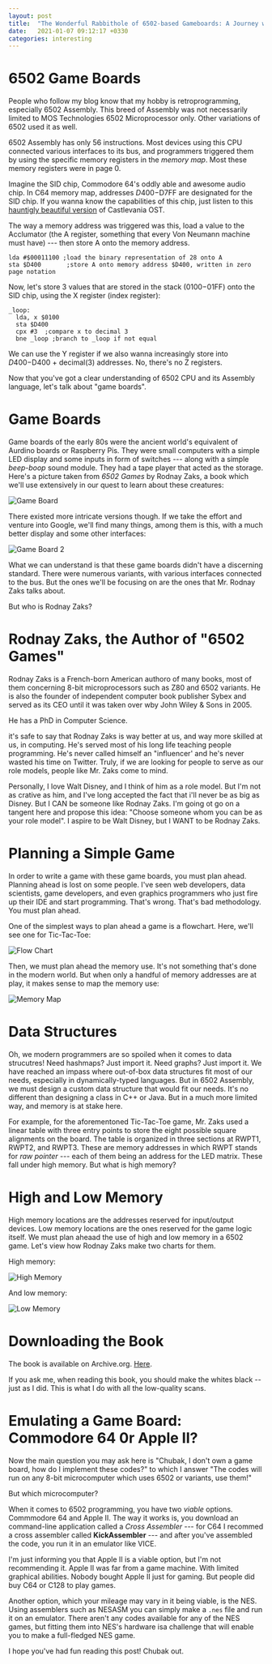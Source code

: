```yaml
---
layout: post
title:  "The Wonderful Rabbithole of 6502-based Gameboards: A Journey with Rodnay Zaks"
date:   2021-01-07 09:12:17 +0330
categories: interesting
---
```


# 6502 Game Boards

People who follow my blog know that my hobby is retroprogramming, especially 6502 Assembly. This breed of Assembly was not necessarily limited to MOS Technologies 6502 Microprocessor only. Other variations of 6502 used it as well.

6502 Assembly has only 56 instructions. Most devices using this CPU connected various interfaces to its bus, and programmers triggered them by using the specific memory registers in the *memory map*. Most these memory registers were in page 0.

Imagine the SID chip, Commodore 64's oddly able and awesome audio chip. In C64 memory map, addresses $D400-$D7FF are designated for the SID chip. If you wanna know the capabilities of this chip, just listen to this [hauntigly beautiful version](https://www.youtube.com/watch?v=sgTSIaz7MIE) of Castlevania OST.

The way a memory address was triggered was this, load a value to the Acclumator (the A register, something that every Von Neumann machine must have) --- then store A onto the memory address.

```
lda #$00011100 ;load the binary representation of 28 onto A
sta $D400       ;store A onto memory address $D400, written in zero page notation
```

Now, let's store 3 values that are stored in the stack ($0100-$01FF) onto the SID chip, using the X register (index register):

```
_loop:
  lda, x $0100
  sta $D400
  cpx #3  ;compare x to decimal 3
  bne _loop ;branch to _loop if not equal
```

We can use the Y register if we also wanna increasingly store into $D400-$D400 + decimal(3) addresses. No, there's no Z registers.

Now that you've got a clear understanding of 6502 CPU and its Assembly language, let's talk about "game boards".

# Game Boards

Game boards of the early 80s were the ancient world's equivalent of Aurdino boards or Raspberry Pis. They were small computers with a simple LED display and some inputs in form of switches --- along with a simple *beep-boop* sound module. They had a tape player that acted as the storage. Here's a picture taken from *6502 Games* by Rodnay Zaks, a book which we'll use extensively in our quest to learn about these creatures:

![Game Board](/assets/img/game_board.png)

There existed more intricate versions though. If we take the effort and venture into Google, we'll find many things, among them is this, with a much better display and some other interfaces:

![Game Board 2](/assets/img/game_board_2.jpg)

What we can understand is that these game boards didn't have a discerning standard. There were numerous variants, with various interfaces connected to the bus. But the ones we'll be focusing on are the ones that Mr. Rodnay Zaks talks about.

But who is Rodnay Zaks?

# Rodnay Zaks, the Author of "6502 Games"

Rodnay Zaks is a French-born American authoro of many books, most of them concerning 8-bit microprocessors such as Z80 and 6502 variants.  He is also the founder of independent computer book publisher Sybex and served as its CEO until it was taken over wby John Wiley & Sons in 2005. 

He has a PhD in Computer Science.

it's safe to say that Rodnay Zaks is way better at us, and way more skilled at us, in computing. He's served most of his long life teaching people programming. He's never called himself an "influencer' and he's never wasted his time on Twitter. Truly, if we are looking for people to serve as our role models, people like Mr. Zaks come to mind.

Personally, I love Walt Disney, and I think of him as a role model. But I'm not as crative as him, and I've long accepted the fact that i'll never be as big as Disney. But I CAN be someone like Rodnay Zaks. I'm going ot go on a tangent here and propose this idea: "Choose someone whom you can be as your role model". I aspire to be Walt Disney, but I WANT to be Rodnay Zaks.

# Planning a Simple Game

In order to write a game with these game boards, you must plan ahead. Planning ahead is lost on some people. I've seen web developers, data scientists, game developers, and even graphics programmers who just fire up their IDE and start programming. That's wrong. That's bad methodology. You must plan ahead.

One of the simplest ways to plan ahead a game is a flowchart. Here, we'll see one for Tic-Tac-Toe:

![Flow Chart](/assets/img/ttt_flowchart.png)

Then, we must plan ahead the memory use. It's not something that's done in the modern world. But when only a handful of memory addresses are at play, it makes sense to map the memory use:

![Memory Map](/assets/img/ttt_memory.png)



# Data Structures

Oh, we modern programmers are so spoiled when it comes to data strucutres! Need hashmaps? Just import it. Need graphs? Just import it. We have reached an impass where out-of-box data structures fit most of our needs, especially in dynamically-typed languages. But in 6502 Assembly, we must design a custom data structure that would fit our needs. It's no different than designing a class in C++ or Java. But in a much more limited way, and memory is at stake here.

For example, for the aforementoned Tic-Tac-Toe game, Mr. Zaks used a linear table with three entry points to store the eight possible square alignments on the board. The table is organized in three sections at RWPT1, RWPT2, and RWPT3. These are memory addresses in which RWPT stands for *raw pointer* --- each of them being an address for the LED matrix. These fall under high memory. But what is high memory?

# High and Low Memory

High memory locations are the addresses reserved for input/output devices. Low memory locations are the ones reserved for the game logic itself. We must plan aheaad the use of high and low memory in a 6502 game. Let's view how Rodnay Zaks make two charts for them.

High memory:

![High Memory](/assets/img/highmem.png)

And low memory:

![Low Memory](/assets/img/lowmem.png)

# Downloading the Book

The book is available on Archive.org. [Here](https://archive.org/details/6502GamesRodnayZaks/6502%20Games-Rodnay%20Zaks-OCR-Print). 

If you ask me, when reading this book, you should make the whites black -- just as I did. This is what I do with all the low-quality scans.

# Emulating a Game Board: Commodore 64 0r Apple II?

Now the main question you may ask here is "Chubak, I don't own a game board, how do I implement these codes?" to which I answer "The codes will run on any 8-bit microcomputer which uses 6502 or variants, use them!"

But which microcomputer?

When it comes to 6502 programming, you have two *viable* options. Commmodore 64 and Apple II. The way it works is, you download an command-line application called a *Cross Assembler* --- for C64 I recommed a cross assembler called **KickAssembler** --- and after you've assembled the code, you run it in an emulator like VICE.

I'm just informing you that Apple II is a viable option, but I'm not recommending it. Apple II was far from a game machine. With limited graphical abilities. Nobody bought Apple II just for gaming. But people did buy C64 or C128 to play games.

Another option, which your mileage may vary in it being viable, is the NES. Using assemblers such as NESASM you can simply make a `.nes` file and run it on an emulator. There aren't any codes available for any of the NES games, but fitting them into NES's hardware isa  challenge that will enable you to make a full-fledged NES game.


I hope you've had fun reading this post! Chubak out.




